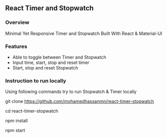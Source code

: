 ## React Timer and Stopwatch

### Overview
Minimal Yet Responsive Timer and Stopwatch Built With React & Material-UI 

### Features

* Able to toggle between Timer and Stopwatch
* Input time, start, stop and reset timer
* Start, stop and reset Stopwatch

### Instruction to run locally
Using following commands try to run Stopwatch & Timer locally

git clone https://github.com/mohamedhassanmn/react-timer-stopwatch

cd react-timer-stopwatch

npm install

npm start


